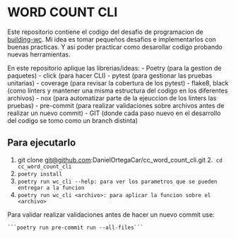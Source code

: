 # WORD COUNT CLI

Este repositorio contiene el codigo del desafio de programacion de [building-wc](https://codingchallenges.fyi/challenges/challenge-wc/#the-challenge---building-wc).
Mi idea es tomar pequeños desafios e implementarlos con buenas practicas. Y asi poder practicar como desarollar codigo probando nuevas herramientas.

En este repositorio aplique las librerias/ideas:
    - Poetry (para la gestion de paquetes)
    - click (para hacer CLI)
    - pytest (para gestionar las pruebas unitarias)
    - coverage (para revisar la cobertura de los pytest)
    - flake8, black (como linters y mantener una misma estructura del codigo en los diferentes archivos)
    - nox (para automatizar parte de la ejeuccion de los linters las pruebas)
    - pre-commit (para realizar validaciones sobre archivos antes de realizar un nuevo commit)
    - GIT (donde cada paso nuevo en el desarrollo del codigo se tomo como un branch distinta)


## Para ejecutarlo
1. git clone git@github.com:DanielOrtegaCar/cc_word_count_cli.git
2.``` cd cc_word_count_cli```
3. ```poetry install```
4. ```poetry run wc_cli --help: para ver los parametros que se pueden entregar a la funcion```
5. ```poetry run wc_cli <archivo>: para aplicar la funcion sobre el <archivo>```


Para validar realizar validaciones antes de hacer un nuevo commit use:


    ```poetry run pre-commit run --all-files```